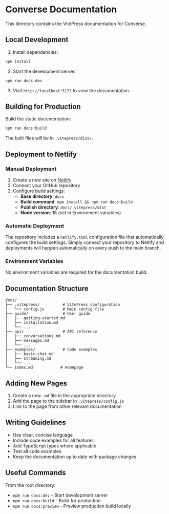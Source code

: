 # Converse Documentation

This directory contains the VitePress documentation for Converse.

## Local Development

1. Install dependencies:
```bash
npm install
```

2. Start the development server:
```bash
npm run docs:dev
```

3. Visit `http://localhost:5173` to view the documentation.

## Building for Production

Build the static documentation:
```bash
npm run docs:build
```

The built files will be in `.vitepress/dist/`.

## Deployment to Netlify

### Manual Deployment

1. Create a new site on [Netlify](https://app.netlify.com)
2. Connect your GitHub repository
3. Configure build settings:
   - **Base directory**: `docs`
   - **Build command**: `npm install && npm run docs:build`
   - **Publish directory**: `docs/.vitepress/dist`
   - **Node version**: 18 (set in Environment variables)

### Automatic Deployment

The repository includes a `netlify.toml` configuration file that automatically configures the build settings. Simply connect your repository to Netlify and deployments will happen automatically on every push to the main branch.

### Environment Variables

No environment variables are required for the documentation build.

## Documentation Structure

```
docs/
├── .vitepress/          # VitePress configuration
│   └── config.js        # Main config file
├── guide/               # User guide
│   ├── getting-started.md
│   ├── installation.md
│   └── ...
├── api/                 # API reference
│   ├── conversations.md
│   ├── messages.md
│   └── ...
├── examples/            # Code examples
│   ├── basic-chat.md
│   ├── streaming.md
│   └── ...
└── index.md            # Homepage
```

## Adding New Pages

1. Create a new `.md` file in the appropriate directory
2. Add the page to the sidebar in `.vitepress/config.js`
3. Link to the page from other relevant documentation

## Writing Guidelines

- Use clear, concise language
- Include code examples for all features
- Add TypeScript types where applicable
- Test all code examples
- Keep the documentation up to date with package changes

## Useful Commands

From the root directory:
- `npm run docs:dev` - Start development server
- `npm run docs:build` - Build for production
- `npm run docs:preview` - Preview production build locally 
